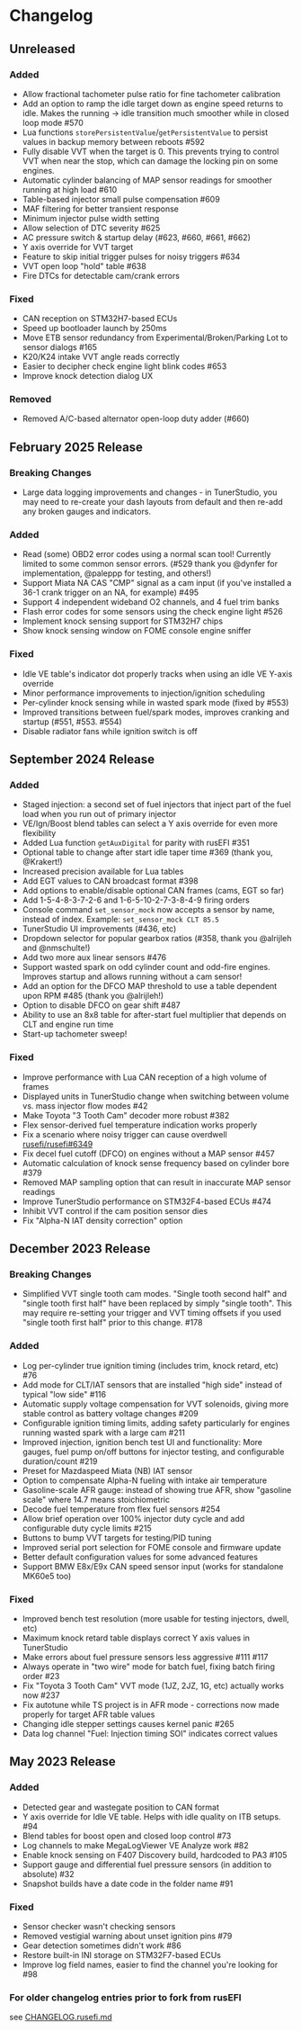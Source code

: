 <!---

How to use this file:
- When making a change to the firmware that users should know about, add it to the
	appropriate section (breaking/added/fixed) in the next release.
- If it's something interesting or breaking, make a post about it on the forum! We want users
	to find out about changes before they have to get help because their car won't start.

Release template (copy/paste this for new release):

## Month 202x Release - "Release Name"
or
## Unreleased

### Breaking Changes
 - 

### Added
 -

### Fixed
 - 

### Removed
 - 

 -->

# Changelog

## Unreleased

### Added
 - Allow fractional tachometer pulse ratio for fine tachometer calibration
 - Add an option to ramp the idle target down as engine speed returns to idle. Makes the running -> idle transition much smoother while in closed loop mode #570
 - Lua functions `storePersistentValue`/`getPersistentValue` to persist values in backup memory between reboots #592
 - Fully disable VVT when the target is 0. This prevents trying to control VVT when near the stop, which can damage the locking pin on some engines.
 - Automatic cylinder balancing of MAP sensor readings for smoother running at high load #610
 - Table-based injector small pulse compensation #609
 - MAF filtering for better transient response
 - Minimum injector pulse width setting
 - Allow selection of DTC severity #625
 - AC pressure switch & startup delay (#623, #660, #661, #662)
 - Y axis override for VVT target
 - Feature to skip initial trigger pulses for noisy triggers #634
 - VVT open loop "hold" table #638
 - Fire DTCs for detectable cam/crank errors

### Fixed
 - CAN reception on STM32H7-based ECUs
 - Speed up bootloader launch by 250ms
 - Move ETB sensor redundancy from Experimental/Broken/Parking Lot to sensor dialogs #165
 - K20/K24 intake VVT angle reads correctly
 - Easier to decipher check engine light blink codes #653
 - Improve knock detection dialog UX

### Removed
 - Removed A/C-based alternator open-loop duty adder (#660)

## February 2025 Release

### Breaking Changes
 - Large data logging improvements and changes - in TunerStudio, you may need to re-create your dash layouts from default and then re-add any broken gauges and indicators.

### Added
 - Read (some) OBD2 error codes using a normal scan tool! Currently limited to some common sensor errors. (#529 thank you @dynfer for implementation, @paleppp for testing, and others!)
 - Support Miata NA CAS "CMP" signal as a cam input (if you've installed a 36-1 crank trigger on an NA, for example) #495
 - Support 4 independent wideband O2 channels, and 4 fuel trim banks
 - Flash error codes for some sensors using the check engine light #526
 - Implement knock sensing support for STM32H7 chips
 - Show knock sensing window on FOME console engine sniffer

### Fixed
 - Idle VE table's indicator dot properly tracks when using an idle VE Y-axis override
 - Minor performance improvements to injection/ignition scheduling
 - Per-cylinder knock sensing while in wasted spark mode (fixed by #553)
 - Improved transitions between fuel/spark modes, improves cranking and startup (#551, #553. #554)
 - Disable radiator fans while ignition switch is off

## September 2024 Release

### Added
 - Staged injection: a second set of fuel injectors that inject part of the fuel load when you run out of primary injector
 - VE/Ign/Boost blend tables can select a Y axis override for even more flexibility
 - Added Lua function `getAuxDigital` for parity with rusEFI #351
 - Optional table to change after start idle taper time #369 (thank you, @Krakert!)
 - Increased precision available for Lua tables
 - Add EGT values to CAN broadcast format #398
 - Add options to enable/disable optional CAN frames (cams, EGT so far)
 - Add 1-5-4-8-3-7-2-6 and 1-6-5-10-2-7-3-8-4-9 firing orders
 - Console command `set_sensor_mock` now accepts a sensor by name, instead of index. Example: `set_sensor_mock CLT 85.5`
 - TunerStudio UI improvements (#436, etc)
 - Dropdown selector for popular gearbox ratios (#358, thank you @alrijleh and @nmschulte!)
 - Add two more aux linear sensors #476
 - Support wasted spark on odd cylinder count and odd-fire engines. Improves startup and allows running without a cam sensor!
 - Add an option for the DFCO MAP threshold to use a table dependent upon RPM #485 (thank you @alrijleh!)
 - Option to disable DFCO on gear shift #487
 - Ability to use an 8x8 table for after-start fuel multiplier that depends on CLT and engine run time
 - Start-up tachometer sweep!

### Fixed
 - Improve performance with Lua CAN reception of a high volume of frames
 - Displayed units in TunerStudio change when switching between volume vs. mass injector flow modes #42
 - Make Toyota "3 Tooth Cam" decoder more robust #382
 - Flex sensor-derived fuel temperature indication works properly
 - Fix a scenario where noisy trigger can cause overdwell [rusefi/rusefi#6349](https://github.com/rusefi/rusefi/issues/6349)
 - Fix decel fuel cutoff (DFCO) on engines without a MAP sensor #457
 - Automatic calculation of knock sense frequency based on cylinder bore #379
 - Removed MAP sampling option that can result in inaccurate MAP sensor readings
 - Improve TunerStudio performance on STM32F4-based ECUs #474
 - Inhibit VVT control if the cam position sensor dies
 - Fix "Alpha-N IAT density correction" option

## December 2023 Release

### Breaking Changes
 - Simplified VVT single tooth cam modes. "Single tooth second half" and "single tooth first half" have been replaced by simply "single tooth". This may require re-setting your trigger and VVT timing offsets if you used "single tooth first half" prior to this change. #178

### Added
 - Log per-cylinder true ignition timing (includes trim, knock retard, etc) #76
 - Add mode for CLT/IAT sensors that are installed "high side" instead of typical "low side" #116
 - Automatic supply voltage compensation for VVT solenoids, giving more stable control as battery voltage changes #209
 - Configurable ignition timing limits, adding safety particularly for engines running wasted spark with a large cam #211
 - Improved injection, ignition bench test UI and functionality: More gauges, fuel pump on/off buttons for injector testing, and configurable duration/count #219
 - Preset for Mazdaspeed Miata (NB) IAT sensor
 - Option to compensate Alpha-N fueling with intake air temperature
 - Gasoline-scale AFR gauge: instead of showing true AFR, show "gasoline scale" where 14.7 means stoichiometric
 - Decode fuel temperature from flex fuel sensors #254
 - Allow brief operation over 100% injector duty cycle and add configurable duty cycle limits #215
 - Buttons to bump VVT targets for testing/PID tuning
 - Improved serial port selection for FOME console and firmware update
 - Better default configuration values for some advanced features
 - Support BMW E8x/E9x CAN speed sensor input (works for standalone MK60e5 too)

### Fixed
 - Improved bench test resolution (more usable for testing injectors, dwell, etc)
 - Maximum knock retard table displays correct Y axis values in TunerStudio
 - Make errors about fuel pressure sensors less aggressive #111 #117
 - Always operate in "two wire" mode for batch fuel, fixing batch firing order #23
 - Fix "Toyota 3 Tooth Cam" VVT mode (1JZ, 2JZ, 1G, etc) actually works now #237
 - Fix autotune while TS project is in AFR mode - corrections now made properly for target AFR table values
 - Changing idle stepper settings causes kernel panic #265
 - Data log channel "Fuel: Injection timing SOI" indicates correct values

## May 2023 Release

### Added
 - Detected gear and wastegate position to CAN format
 - Y axis override for Idle VE table. Helps with idle quality on ITB setups. #94
 - Blend tables for boost open and closed loop control #73
 - Log channels to make MegaLogViewer VE Analyze work #82
 - Enable knock sensing on F407 Discovery build, hardcoded to PA3 #105
 - Support gauge and differential fuel pressure sensors (in addition to absolute) #32
 - Snapshot builds have a date code in the folder name #91

### Fixed
 - Sensor checker wasn't checking sensors
 - Removed vestigial warning about unset ignition pins #79
 - Gear detection sometimes didn't work #86
 - Restore built-in INI storage on STM32F7-based ECUs
 - Improve log field names, easier to find the channel you're looking for #98

### For older changelog entries prior to fork from rusEFI
see [CHANGELOG.rusefi.md](CHANGELOG.rusefi.md)
